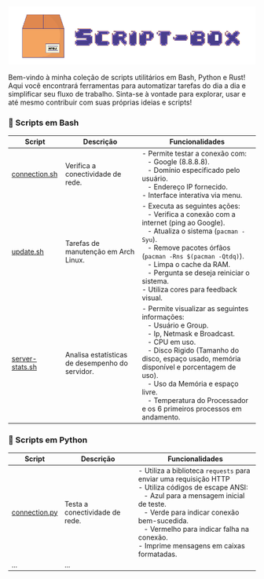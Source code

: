 <p align="center">
	<img src="img/script-box.png" >
</p>

Bem-vindo à minha coleção de scripts utilitários em Bash, Python e Rust! Aqui você encontrará ferramentas para automatizar tarefas do dia a dia e simplificar seu fluxo de trabalho. Sinta-se à vontade para explorar, usar e até mesmo contribuir com suas próprias ideias e scripts!

### 💾 Scripts em Bash

| Script | Descrição | Funcionalidades |
|-|-|-|
| [connection.sh](https://github.com/nfoj/script-box/blob/main/shell/connection.sh) | Verifica a conectividade de rede. <br> | - Permite testar a conexão com: <br> &nbsp;&nbsp; - Google (8.8.8.8). <br> &nbsp;&nbsp; - Domínio especificado pelo usuário. <br> &nbsp;&nbsp; - Endereço IP fornecido. <br> - Interface interativa via menu. |
| [update.sh](https://github.com/nfoj/script-box/blob/main/shell/update.sh) | Tarefas de manutenção em Arch Linux. <br> | - Executa as seguintes ações: <br> &nbsp;&nbsp; - Verifica a conexão com a internet (ping ao Google). <br> &nbsp;&nbsp; - Atualiza o sistema (`pacman -Syu`). <br> &nbsp;&nbsp; - Remove pacotes órfãos (`pacman -Rns $(pacman -Qtdq)`). <br> &nbsp;&nbsp; - Limpa o cache da RAM. <br> &nbsp;&nbsp; - Pergunta se deseja reiniciar o sistema. <br> - Utiliza cores para feedback visual. |
| [server-stats.sh](https://github.com/nfoj/script-box/blob/main/shell/server-stats.sh) | Analisa estatísticas de desempenho do servidor. <br> | - Permite visualizar as seguintes informações: <br> &nbsp;&nbsp; - Usuário e Group. <br> &nbsp;&nbsp; - Ip, Netmask e Broadcast. <br> &nbsp;&nbsp; - CPU em uso. <br> &nbsp;&nbsp; - Disco Rigido (Tamanho do disco, espaço usado, memória disponível e porcentagem de uso). <br> &nbsp;&nbsp; - Uso da Memória e espaço livre. <br> &nbsp;&nbsp; - Temperatura do Processador e os 6 primeiros processos em andamento. |

### 🐍 Scripts em Python

| Script | Descrição | Funcionalidades |
|-|-|-|
| [connection.py](https://github.com/nfoj/script-box/blob/main/python/connection.py) | Testa a conectividade de rede. | - Utiliza a biblioteca `requests` para enviar uma requisição HTTP <br> - Utiliza códigos de escape ANSI: <br> &nbsp;&nbsp; - Azul para a mensagem inicial de teste. <br> &nbsp;&nbsp;  -  Verde para indicar conexão bem-sucedida. <br> &nbsp;&nbsp;  -  Vermelho para indicar falha na conexão. <br> - Imprime mensagens em caixas formatadas. |
| ... | ... |
